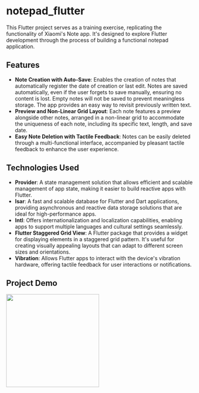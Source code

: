 # notepad_flutter

This Flutter project serves as a training exercise, replicating the functionality of Xiaomi's Note app. It's designed to explore Flutter development through the process of building a functional notepad application.

## Features

- **Note Creation with Auto-Save**: Enables the creation of notes that automatically register the date of creation or last edit. Notes are saved automatically, even if the user forgets to save manually, ensuring no content is lost. Empty notes will not be saved to prevent meaningless storage. The app provides an easy way to revisit previously written text.
- **Preview and Non-Linear Grid Layout**: Each note features a preview alongside other notes, arranged in a non-linear grid to accommodate the uniqueness of each note, including its specific text, length, and save date.
- **Easy Note Deletion with Tactile Feedback**: Notes can be easily deleted through a multi-functional interface, accompanied by pleasant tactile feedback to enhance the user experience.


## Technologies Used

- **Provider**: A state management solution that allows efficient and scalable management of app state, making it easier to build reactive apps with Flutter.
- **Isar**: A fast and scalable database for Flutter and Dart applications, providing asynchronous and reactive data storage solutions that are ideal for high-performance apps.
- **Intl**: Offers internationalization and localization capabilities, enabling apps to support multiple languages and cultural settings seamlessly.
- **Flutter Staggered Grid View**: A Flutter package that provides a widget for displaying elements in a staggered grid pattern. It's useful for creating visually appealing layouts that can adapt to different screen sizes and orientations.
- **Vibration**: Allows Flutter apps to interact with the device's vibration hardware, offering tactile feedback for user interactions or notifications.

## Project Demo

<img src="https://github.com/k-mushket/my_media/blob/main/notepad.gif" width="250">
